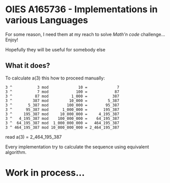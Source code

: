 # OIES A165736 - Implementations in various Languages

For some reason, I need them at my reach to solve *Math'n code* challenge... Enjoy!

Hopefully they will be useful for somebody else

## What it does?

To calculate a(3) this how to proceed manually:

```text
3 ^           3 mod             10 =             7
3 ^           7 mod            100 =            87
3 ^          87 mod          1_000 =           387
3 ^         387 mod         10_000 =         5_387
3 ^       5_387 mod        100_000 =        95_387
3 ^      95_387 mod      1_000_000 =       195_387
3 ^     195_387 mod     10_000_000 =     4_195_387
3 ^   4_195_387 mod    100_000_000 =    64_195_387
3 ^  64_195_387 mod  1_000_000_000 =   464_195_387
3 ^ 464_195_387 mod 10_000_000_000 = 2_464_195_387
```
read a(3) = 2_464_195_387

Every implementation try to calculate the sequence using equivalent algorithm.


# Work in process...





